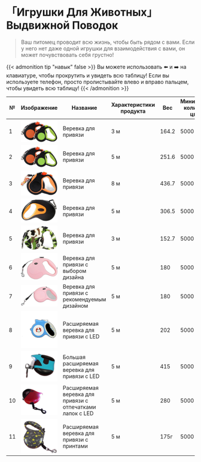 # 「Игрушки Для Животных」Выдвижной Поводок

>Ваш питомец проводит всю жизнь, чтобы быть рядом с вами. Если у него нет даже одной игрушки для взаимодействия с вами, он может почувствовать себя грустно!

{{< admonition tip "навык" false >}}
Вы можете использовать ⬅️ и ➡️ на клавиатуре, чтобы прокрутить и увидеть всю таблицу! Если вы используете телефон, просто пролистывайте влево и вправо пальцем, чтобы увидеть всю таблицу!
{{< /admonition >}}

| № | Изображение | Название | Характеристики продукта | Вес | Минимальное количество цветов | Способ упаковки |
|---|-------------|----------|---------------------------|-----|-----------------------------|----------------|
| 1 |![Переносная-кость](/images/pet/7-1.webp)              | Веревка для привязи | 3 м | 164.2 | 5000 | Цветная коробка |
| 2 |![Переносная-кость](/images/pet/7-2.webp)              | Веревка для привязи | 5 м | 251.6 | 5000 | Цветная коробка |
| 3 |![Переносная-кость](/images/pet/7-3.webp)              | Веревка для привязи | 8 м | 436.7 | 5000 | Цветная коробка |
| 4 |![Переносная-кость](/images/pet/7-4.webp)              | Веревка для привязи | 5 м | 306.5 | 5000 | Цветная коробка |
| 5 |![Переносная-кость](/images/pet/7-5.webp)              | Веревка для привязи | 3 м | 152.7 | 5000 | Цветная коробка |
| 6 |![Переносная-кость](/images/pet/7-6.webp)              | Веревка для привязи с выбором дизайна | 5 м | 180 | 5000 | Пузырчатая упаковка |
| 7 |![Переносная-кость](/images/pet/7-7.webp)              | Веревка для привязи с рекомендуемым дизайном | 5 м | 180 | 5000 | Пузырчатая упаковка |
| 8 |![Переносная-кость](/images/pet/7-8.webp)              | Расширяемая веревка для привязи с LED | 5 м | 202 | 5000 | Пузырчатая упаковка |
| 9 |![Переносная-кость](/images/pet/7-9.webp)              | Большая расширяемая веревка для привязи с LED | 5 м | 415 | 5000 | Цветная коробка |
| 10 |![Переносная-кость](/images/pet/7-10.webp)              | Расширяемая веревка для привязи с отпечатками лапок с LED | 5 м | 280 | 5000 | Цветная коробка |
| 11 |![Переносная-кость](/images/pet/7-11.webp)              | Расширяемая веревка для привязи с принтами | 5 м | 175г | 5000 | Пузырчатая упаковка |


